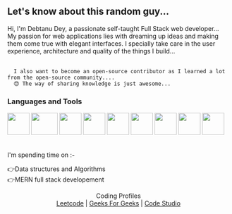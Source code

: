 

<html lang="en">
<head>


      


  <meta charset="utf-8">
  <link rel="preconnect" href="https://fonts.gstatic.com">
<link href="https://fonts.googleapis.com/css2?family=El+Messiri&display=swap" rel="stylesheet">
  <meta name="description" content="The HTML5 Herald">
  <meta name="author" content="SitePoint">

  <link rel="stylesheet" href="css/styles.css?v=1.0">

</head>

<body>
  <h2><div id="parent">Let's know about this random guy...<div id="border"></div></div></h2>


  <p>Hi, I'm Debtanu Dey, a passionate self-taught Full Stack web developer... My passion for web applications 
      lies with dreaming up ideas and making them come true with elegant interfaces. I specially take care in the user experience, architecture
      and quality of the things I build... <br><br>

      I also want to become an open-source contributor as I learned a lot from the open-source community....
      😍 The way of sharing knowledge is just awesome...




  </p>
<div class="container">
    <div class="left">
        <h3>Languages and Tools</h3>
    <div class="top-left">
   <img src="https://img.icons8.com/color/452/mongodb.png" height="50px" width="50px">
   <img src="https://camo.githubusercontent.com/13dcf86b6d12e0fd9cec2a3144b3fefa90cac83e133629902091e5fda9358e0a/68747470733a2f2f692e696d6775722e636f6d2f755477734154542e706e67" height="50px" width="60px">
   <img src="https://logowiki.net/uploads/logo/r/react-1.svg" height="50px" width="50px">
   <img src="https://cdn.iconscout.com/icon/free/png-512/node-js-1-1174935.png" height="50px" width="50px">
   <img src="https://upload.wikimedia.org/wikipedia/commons/thumb/9/99/Unofficial_JavaScript_logo_2.svg/480px-Unofficial_JavaScript_logo_2.svg.png" height="50px" width="50px">
   <img src="https://cdn.dribbble.com/users/2653319/screenshots/6813714/figma_logo_animation.gif" height="50px" width="50px">
   <img src="https://firebase.google.com/images/brand-guidelines/logo-logomark.png" height="50px" width="50px">
   <img src="https://mpng.subpng.com/20180420/xwe/kisspng-web-development-cascading-style-sheets-css3-comput-css-5ada20be146fc2.8807141415242446700837.jpg" height="50px" width="50px">
   <img src="https://preview.redd.it/31b2ii8hchi31.jpg?auto=webp&s=309fe75e96212cf42c4120ca5adedaef52c41e01" height="50px" width="50px"> 
</div>
<br><br>
I'm spending time on :- <br>

👉Data structures and Algorithms <br>
👉MERN full stack developement
          <center>
          Coding Profiles <br>
                [Leetcode](https://leetcode.com/DebtanuDey/) | [Geeks For Geeks](https://auth.geeksforgeeks.org/user/dd3894/profile) | [Code Studio](https://www.codingninjas.com/codestudio/profile/51095e5b-5bf8-4dec-8bc3-d6f7b7681aff)
          </center>
         


</body>
</html>
